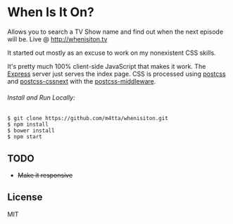 # When Is It On?

Allows you to search a TV Show name and find out when the next episode will be. Live @ http://whenisiton.tv

It started out mostly as an excuse to work on my nonexistent CSS skills.

It's pretty much 100% client-side JavaScript that makes it work. The [Express](https://github.com/expressjs/express/) server just serves the index page. CSS is processed using [postcss](https://github.com/postcss/postcss) and [postcss-cssnext](https://github.com/MoOx/postcss-cssnext) with the [postcss-middleware](https://github.com/jedmao/postcss-middleware).

###### Install and Run Locally:
    $ git clone https://github.com/m4tta/whenisiton.git
    $ npm install
    $ bower install
    $ npm start

## TODO
- ~~Make it responsive~~

## License
MIT

